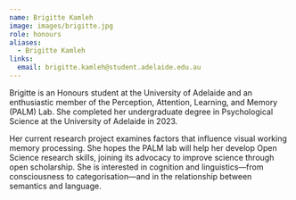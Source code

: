 ```yaml
---
name: Brigitte Kamleh
image: images/brigitte.jpg
role: honours
aliases:
  - Brigitte Kamleh
links:
  email: brigitte.kamleh@student.adelaide.edu.au
---
```


Brigitte is an Honours student at the University of Adelaide and an enthusiastic member of the Perception, Attention, Learning, and Memory (PALM) Lab. She completed her undergraduate degree in Psychological Science at the University of Adelaide in 2023.

Her current research project examines factors that influence visual working memory processing. She hopes the PALM lab will help her develop Open Science research skills, joining its advocacy to improve science through open scholarship. She is interested in cognition and linguistics—from consciousness to categorisation—and in the relationship between semantics and language.
